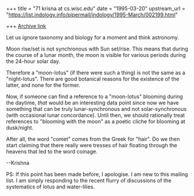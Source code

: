 +++
title = "71 krisna at cs.wisc.edu"
date = "1995-03-20"
upstream_url = "https://list.indology.info/pipermail/indology/1995-March/002199.html"

+++
[Archive link](https://list.indology.info/pipermail/indology/1995-March/002199.html)

Let us ignore taxonomy and biology for a moment and think
astronomy.

Moon rise/set is not synchronous with Sun set/rise.  This means
that during the course of a lunar month, the moon is visible for
various periods during the 24-hour solar day.

Therefore a "moon-lotus" (if there were such a thing) is not the
same as a "night-lotus".  There are good botanical reasons for
the existence of the latter, and none for the former.


Now, if someone can find a reference to a "moon-lotus" blooming
during the daytime, _that_ would be an interesting data point
since now we have something that can be truly lunar-synchronous
and not solar-synchronous (with occasional lunar concordance).
Until then, we should rationally treat references to "blooming
with the moon" as a poetic cliche for blooming at dusk/night.

After all, the word "comet" comes from the Greek for "hair".  Do
we then start claiming that there really were tresses of hair
floating through the heavens that led to the word coinage.

--Krishna

PS:  If this point has been made before, I apologise.  I am new
to this mailing list.  I am simply responding to the recent
flurry of discussions of the systematics of lotus and
water-lilies.





